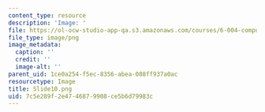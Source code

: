 ```yaml
---
content_type: resource
description: 'Image: '
file: https://ol-ocw-studio-app-qa.s3.amazonaws.com/courses/6-004-computation-structures-spring-2017/7c5e289f2e4746879908ce5b6d79983c_Slide10.png
file_type: image/png
image_metadata:
  caption: ''
  credit: ''
  image-alt: ''
parent_uid: 1ce0a254-f5ec-8356-abea-088ff937a0ac
resourcetype: Image
title: Slide10.png
uid: 7c5e289f-2e47-4687-9908-ce5b6d79983c
---
```

